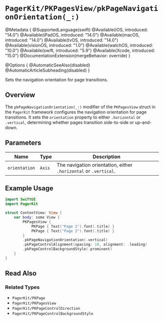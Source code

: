 # ``PagerKit/PKPagesView/pkPageNavigationOrientation(_:)``

@Metadata {
    @SupportedLanguage(swift)
    @Available(iOS, introduced: "14.0")
    @Available(iPadOS, introduced: "14.0")
    @Available(macOS, introduced: "14.0")
    @Available(tvOS, introduced: "14.0")
    @Available(visionOS, introduced: "1.0")
    @Available(watchOS, introduced: "10.0")
    @Available(swift, introduced: "5.9")
    @Available(Xcode, introduced: "15.0")
    @DocumentationExtension(mergeBehavior: override)
}

@Options {
    @AutomaticSeeAlso(disabled)
    @AutomaticArticleSubheading(disabled)
}

Sets the navigation orientation for page transitions.

## Overview

The `pkPageNavigationOrientation(_:)` modifier of the `PKPagesView` struct in the `PagerKit` framework configures the navigation orientation for page transitions. It sets the `orientation` property to either `.horizontal` or `.vertical`, determining whether pages transition side-to-side or up-and-down.

## Parameters

| Name | Type | Description |
|------|------|-------------|
| `orientation` | `Axis` | The navigation orientation, either `.horizontal` or `.vertical`. |

## Example Usage

```swift
import SwiftUI
import PagerKit

struct ContentView: View {
    var body: some View {
        PKPagesView {
            PKPage { Text("Page 1").font(.title) }
            PKPage { Text("Page 2").font(.title) }
        }
        .pkPageNavigationOrientation(.vertical)
        .pkPageControlAlignment(spacing: 10, alignment: .leading)
        .pkPageControlBackgroundStyle(.prominent)
    }
}
```

## Read Also

### Related Types
- ``PagerKit/PKPage``
- ``PagerKit/PKPagesView``
- ``PagerKit/PKPageControlDirection``
- ``PagerKit/PKPageControlBackgroundStyle``
